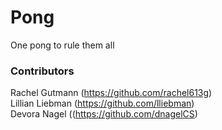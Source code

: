 # Pong
One pong to rule them all

### Contributors
Rachel Gutmann (https://github.com/rachel613g)    
Lillian Liebman (https://github.com/lliebman)  
Devora Nagel ((https://github.com/dnagelCS)


